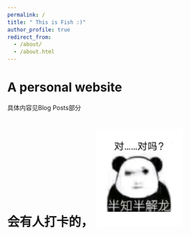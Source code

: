 ```yaml
---
permalink: /
title: " This is Fish :)"
author_profile: true
redirect_from: 
  - /about/
  - /about.html
---
```


<!-- 弹窗 HTML 结构 -->
<div id="popup-overlay" style="display: none;">
  <div id="popup-content">
    <p id="popup-text">
      <strong>第二周“苦学”作业DDL：</strong>2024.11.10
    </p>
    <!-- 按钮容器，使用 Flexbox 排列按钮 -->
    <div id="button-container">
      <button class="popup-button" onclick="closePopup()">关闭</button>
      <button class="popup-button" onclick="redirectToUrl()">跳转</button>
    </div>
  </div>
</div>

<script>
// 弹窗显示函数
function openPopup() {
  document.getElementById('popup-overlay').style.display = 'block';
}

// 弹窗关闭函数
function closePopup() {
  document.getElementById('popup-overlay').style.display = 'none';
}

// 跳转到指定网址的函数
function redirectToUrl() {
  window.location.href = "https://cicfish.github.io//posts/2024/announcements/week/";  // 将此处的 URL 替换为需要跳转的地址
}

// 页面加载时显示弹窗
window.onload = function() {
  setTimeout(openPopup, 1000); // 1秒后显示弹窗
};
</script>

<style>
/* 蒙版样式 */
#popup-overlay {
  position: fixed;
  top: 0;
  left: 0;
  width: 100%;
  height: 100%;
  background-color: rgba(0, 0, 0, 0.7); /* 半透明背景 */
  z-index: 1001; /* 确保蒙版在最上层 */
  display: none; /* 初始不显示 */
}

/* 弹窗样式 */
#popup-content {
  position: absolute;
  top: 50%;
  left: 50%;
  transform: translate(-50%, -50%); /* 居中 */
  width: 300px;
  height: 220px; /* 增加高度以适应两个按钮 */
  background-color: white;
  padding: 20px;
  border-radius: 10px;
  text-align: center;
  z-index: 1002; /* 确保弹窗在蒙版之上 */
}

/* 文字样式 */
#popup-text {
  font-size: 18px;
  font-family: Arial, sans-serif;
  color: #333;
  line-height: 1.5;
}

/* 按钮容器样式，使用 Flexbox 布局 */
#button-container {
  display: flex;
  justify-content: space-between;  /* 按钮之间留出空间 */
  margin-top: 20px;  /* 增加按钮和文字之间的间距 */
}

/* 弹窗按钮样式，使用 .popup-button 进行限定 */
.popup-button {
  padding: 10px 20px;
  background-color: #007BFF;
  color: white;
  border: none;
  border-radius: 5px;
  cursor: pointer;
  font-size: 16px;
  width: 45%; /* 确保按钮宽度一致 */
}

/* 鼠标悬停时按钮样式 */
.popup-button:hover {
  background-color: #0056b3;
}
</style>


A  personal website
======
具体内容见Blog Posts部分

会有人打卡的， <img src="/images/对吗.jpg" alt="对吗" width="200"/>
======

<br>
<br>
<br>
<br>
<br>
